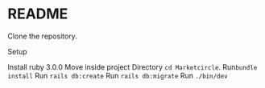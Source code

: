 # README
Clone the repository.


Setup 

  Install ruby 3.0.0 
  Move inside project Directory `cd Marketcircle`.
  Run`bundle install`
  Run `rails db:create`
  Run `rails db:migrate`
  Run `./bin/dev`

